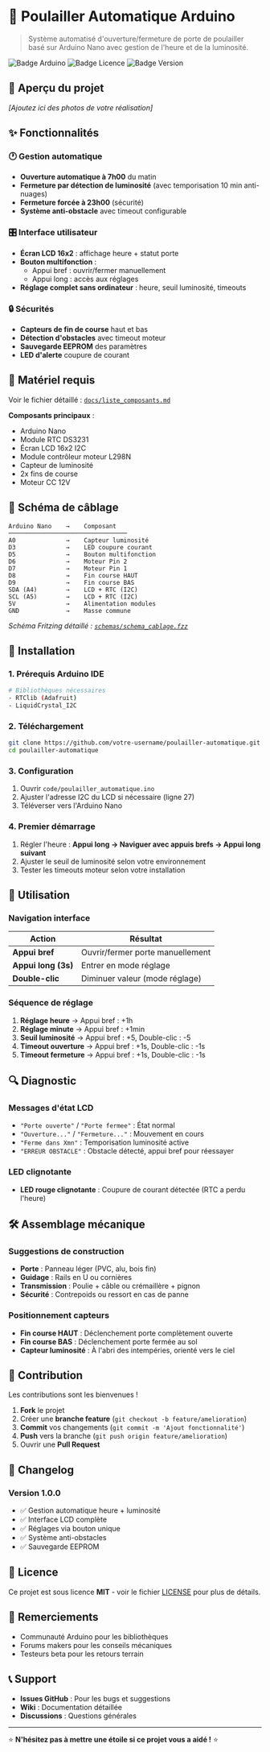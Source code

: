 # 🐔 Poulailler Automatique Arduino

> Système automatisé d'ouverture/fermeture de porte de poulailler basé sur Arduino Nano avec gestion de l'heure et de la luminosité.

![Badge Arduino](https://img.shields.io/badge/Arduino-Nano-blue)
![Badge Licence](https://img.shields.io/badge/License-MIT-green)
![Badge Version](https://img.shields.io/badge/Version-1.0-orange)

## 📸 Aperçu du projet

*[Ajoutez ici des photos de votre réalisation]*

## ✨ Fonctionnalités

### 🕐 Gestion automatique
- **Ouverture automatique à 7h00** du matin
- **Fermeture par détection de luminosité** (avec temporisation 10 min anti-nuages)
- **Fermeture forcée à 23h00** (sécurité)
- **Système anti-obstacle** avec timeout configurable

### 🎛️ Interface utilisateur
- **Écran LCD 16x2** : affichage heure + statut porte
- **Bouton multifonction** :
  - Appui bref : ouvrir/fermer manuellement
  - Appui long : accès aux réglages
- **Réglage complet sans ordinateur** : heure, seuil luminosité, timeouts

### 🔒 Sécurités
- **Capteurs de fin de course** haut et bas
- **Détection d'obstacles** avec timeout moteur
- **Sauvegarde EEPROM** des paramètres
- **LED d'alerte** coupure de courant

## 🔧 Matériel requis

Voir le fichier détaillé : [`docs/liste_composants.md`](docs/liste_composants.md)

**Composants principaux** :
- Arduino Nano
- Module RTC DS3231
- Écran LCD 16x2 I2C
- Module contrôleur moteur L298N
- Capteur de luminosité
- 2x fins de course
- Moteur CC 12V

## 📐 Schéma de câblage

```
Arduino Nano    →    Composant
─────────────────────────────────
A0              →    Capteur luminosité
D3              →    LED coupure courant
D5              →    Bouton multifonction
D6              →    Moteur Pin 2
D7              →    Moteur Pin 1  
D8              →    Fin course HAUT
D9              →    Fin course BAS
SDA (A4)        →    LCD + RTC (I2C)
SCL (A5)        →    LCD + RTC (I2C)
5V              →    Alimentation modules
GND             →    Masse commune
```

*Schéma Fritzing détaillé : [`schemas/schema_cablage.fzz`](schemas/)*

## 🚀 Installation

### 1. Prérequis Arduino IDE
```bash
# Bibliothèques nécessaires
- RTClib (Adafruit)
- LiquidCrystal_I2C
```

### 2. Téléchargement
```bash
git clone https://github.com/votre-username/poulailler-automatique.git
cd poulailler-automatique
```

### 3. Configuration
1. Ouvrir `code/poulailler_automatique.ino`
2. Ajuster l'adresse I2C du LCD si nécessaire (ligne 27)
3. Téléverser vers l'Arduino Nano

### 4. Premier démarrage
1. Régler l'heure : **Appui long → Naviguer avec appuis brefs → Appui long suivant**
2. Ajuster le seuil de luminosité selon votre environnement
3. Tester les timeouts moteur selon votre installation

## 📱 Utilisation

### Navigation interface
| Action | Résultat |
|--------|----------|
| **Appui bref** | Ouvrir/fermer porte manuellement |
| **Appui long (3s)** | Entrer en mode réglage |
| **Double-clic** | Diminuer valeur (mode réglage) |

### Séquence de réglage
1. **Réglage heure** → Appui bref : +1h
2. **Réglage minute** → Appui bref : +1min  
3. **Seuil luminosité** → Appui bref : +5, Double-clic : -5
4. **Timeout ouverture** → Appui bref : +1s, Double-clic : -1s
5. **Timeout fermeture** → Appui bref : +1s, Double-clic : -1s

## 🔍 Diagnostic

### Messages d'état LCD
- `"Porte ouverte"` / `"Porte fermee"` : État normal
- `"Ouverture..."` / `"Fermeture..."` : Mouvement en cours
- `"Ferme dans Xmn"` : Temporisation luminosité active
- `"ERREUR OBSTACLE"` : Obstacle détecté, appui bref pour réessayer

### LED clignotante
- **LED rouge clignotante** : Coupure de courant détectée (RTC a perdu l'heure)

## 🛠️ Assemblage mécanique

### Suggestions de construction
- **Porte** : Panneau léger (PVC, alu, bois fin)
- **Guidage** : Rails en U ou cornières
- **Transmission** : Poulie + câble ou crémaillère + pignon
- **Sécurité** : Contrepoids ou ressort en cas de panne

### Positionnement capteurs
- **Fin course HAUT** : Déclenchement porte complètement ouverte
- **Fin course BAS** : Déclenchement porte fermée au sol
- **Capteur luminosité** : À l'abri des intempéries, orienté vers le ciel

## 🤝 Contribution

Les contributions sont les bienvenues ! 

1. **Fork** le projet
2. Créer une **branche feature** (`git checkout -b feature/amelioration`)
3. **Commit** vos changements (`git commit -m 'Ajout fonctionnalité'`)
4. **Push** vers la branche (`git push origin feature/amelioration`)
5. Ouvrir une **Pull Request**

## 📝 Changelog

### Version 1.0.0
- ✅ Gestion automatique heure + luminosité
- ✅ Interface LCD complète
- ✅ Réglages via bouton unique
- ✅ Système anti-obstacles
- ✅ Sauvegarde EEPROM

## 📄 Licence

Ce projet est sous licence **MIT** - voir le fichier [LICENSE](LICENSE) pour plus de détails.

## 🙏 Remerciements

- Communauté Arduino pour les bibliothèques
- Forums makers pour les conseils mécaniques
- Testeurs beta pour les retours terrain

## 📞 Support

- **Issues GitHub** : Pour les bugs et suggestions
- **Wiki** : Documentation détaillée
- **Discussions** : Questions générales

---

⭐ **N'hésitez pas à mettre une étoile si ce projet vous a aidé !** ⭐
